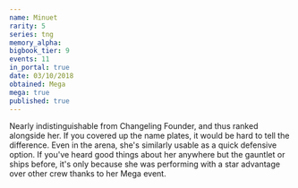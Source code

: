 ```yaml
---
name: Minuet
rarity: 5
series: tng
memory_alpha:
bigbook_tier: 9
events: 11
in_portal: true
date: 03/10/2018
obtained: Mega
mega: true
published: true
---
```


Nearly indistinguishable from Changeling Founder, and thus ranked alongside her. If you covered up the name plates, it would be hard to tell the difference. Even in the arena, she's similarly usable as a quick defensive option. If you've heard good things about her anywhere but the gauntlet or ships before, it's only because she was performing with a star advantage over other crew thanks to her Mega event.
